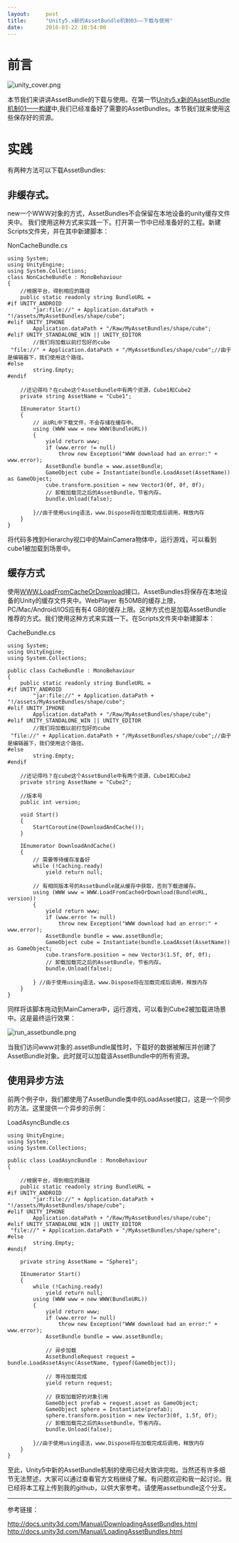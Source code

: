 ```yaml
---
layout:     post
title:      "Unity5.x新的AssetBundle机制03——下载与使用"
date:       2016-03-22 10:54:00
---
```


# 前言

![unity_cover.png](/assets/images/in-post/unity_cover.png)

本节我们来讲讲AssetBundle的下载与使用。在第一节[Unity5.x新的AssetBundle机制01——构建](http://www.jianshu.com/p/d5d0a70c5626)中,我们已经准备好了需要的AssetBundles。本节我们就来使用这些保存好的资源。

# 实践

有两种方法可以下载AssetBundles:

## 非缓存式。

new一个WWW对象的方式，AssetBundles不会保留在本地设备的unity缓存文件夹中。
我们使用这种方式来实践一下。打开第一节中已经准备好的工程。新建Scripts文件夹，并在其中新建脚本：

NonCacheBundle.cs

```
using System;
using UnityEngine;
using System.Collections;
class NonCacheBundle : MonoBehaviour
{
	//根据平台，得到相应的路径
	public static readonly string BundleURL =
#if UNITY_ANDROID
		"jar:file://" + Application.dataPath + "!/assets/MyAssetBundles/shape/cube";
#elif UNITY_IPHONE
		Application.dataPath + "/Raw/MyAssetBundles/shape/cube";
#elif UNITY_STANDALONE_WIN || UNITY_EDITOR
		//我们将加载以前打包好的cube
 "file://" + Application.dataPath + "/MyAssetBundles/shape/cube";//由于是编辑器下，我们使用这个路径。
#else
        string.Empty;
#endif

	//还记得吗？在cube这个AssetBundle中有两个资源，Cube1和Cube2
	private string AssetName = "Cube1";

	IEnumerator Start()
	{
		// 从URL中下载文件，不会存储在缓存中。
		using (WWW www = new WWW(BundleURL))
		{
			yield return www;
			if (www.error != null)
				throw new Exception("WWW download had an error:" + www.error);
			AssetBundle bundle = www.assetBundle;
			GameObject cube = Instantiate(bundle.LoadAsset(AssetName)) as GameObject;
			cube.transform.position = new Vector3(0f, 0f, 0f);
			// 卸载加载完之后的AssetBundle，节省内存。
			bundle.Unload(false);

		}//由于使用using语法，www.Dispose将在加载完成后调用，释放内存
	}
}
```

将代码多拽到Hierarchy视口中的MainCamera物体中，运行游戏，可以看到cube1被加载到场景中。

## 缓存方式

使用[WWW.LoadFromCacheOrDownload](http://docs.unity3d.com/ScriptReference/WWW.LoadFromCacheOrDownload.html)接口。AssetBundles将保存在本地设备的Unity的缓存文件夹中。WebPlayer 有50MB的缓存上限，PC/Mac/Android/IOS应有有4 GB的缓存上限。这种方式也是加载AssetBundle推荐的方式。我们使用这种方式来实践一下。在Scripts文件夹中新建脚本：

CacheBundle.cs

```
using System;
using UnityEngine;
using System.Collections;

public class CacheBundle : MonoBehaviour
{
	public static readonly string BundleURL =
#if UNITY_ANDROID
		"jar:file://" + Application.dataPath + "!/assets/MyAssetBundles/shape/cube";
#elif UNITY_IPHONE
		Application.dataPath + "/Raw/MyAssetBundles/shape/cube";
#elif UNITY_STANDALONE_WIN || UNITY_EDITOR
		//我们将加载以前打包好的cube
 "file://" + Application.dataPath + "/MyAssetBundles/shape/cube";//由于是编辑器下，我们使用这个路径。
#else
        string.Empty;
#endif

	//还记得吗？在cube这个AssetBundle中有两个资源，Cube1和Cube2
	private string AssetName = "Cube2";

	//版本号
	public int version;

	void Start()
	{
		StartCoroutine(DownloadAndCache());
	}

	IEnumerator DownloadAndCache()
	{
		// 需要等待缓存准备好
		while (!Caching.ready)
			yield return null;

		// 有相同版本号的AssetBundle就从缓存中获取，否则下载进缓存。
		using (WWW www = WWW.LoadFromCacheOrDownload(BundleURL, version))
		{
			yield return www;
			if (www.error != null)
				throw new Exception("WWW download had an error:" + www.error);
			AssetBundle bundle = www.assetBundle;
			GameObject cube = Instantiate(bundle.LoadAsset(AssetName)) as GameObject;
			cube.transform.position = new Vector3(1.5f, 0f, 0f);
			// 卸载加载完之后的AssetBundle，节省内存。
			bundle.Unload(false);

		} //由于使用using语法，www.Dispose将在加载完成后调用，释放内存
	}
}
```

同样将该脚本拖动到MainCamera中，运行游戏，可以看到Cube2被加载进场景中。这是最终运行效果：

![run_assetbundle.png](/assets/images/in-post/run_assetbundle.png)

当我们访问www对象的.assetBundle属性时，下载好的数据被解压并创建了AssetBundle对象。此时就可以加载该AssetBundle中的所有资源。

## 使用异步方法

前两个例子中，我们都使用了AssetBundle类中的LoadAsset接口，这是一个同步的方法。这里提供一个异步的示例：

LoadAsyncBundle.cs

```
using UnityEngine;
using System;
using System.Collections;

public class LoadAsyncBundle : MonoBehaviour
{

	//根据平台，得到相应的路径
	public static readonly string BundleURL =
#if UNITY_ANDROID
		"jar:file://" + Application.dataPath + "!/assets/MyAssetBundles/shape/cube";
#elif UNITY_IPHONE
		Application.dataPath + "/Raw/MyAssetBundles/shape/cube";
#elif UNITY_STANDALONE_WIN || UNITY_EDITOR
 "file://" + Application.dataPath + "/MyAssetBundles/shape/sphere";
#else
        string.Empty;
#endif

	private string AssetName = "Sphere1";

	IEnumerator Start()
	{
		while (!Caching.ready)
			yield return null;
		using (WWW www = new WWW(BundleURL))
		{
			yield return www;
			if (www.error != null)
				throw new Exception("WWW download had an error:" + www.error);
			AssetBundle bundle = www.assetBundle;

			// 异步加载
			AssetBundleRequest request = bundle.LoadAssetAsync(AssetName, typeof(GameObject));

			// 等待加载完成
			yield return request;

			// 获取加载好的对象引用
			GameObject prefab = request.asset as GameObject;
			GameObject sphere = Instantiate(prefab);
			sphere.transform.position = new Vector3(0f, 1.5f, 0f);
			// 卸载加载完之后的AssetBundle，节省内存。
			bundle.Unload(false);

		}//由于使用using语法，www.Dispose将在加载完成后调用，释放内存
	}
}
```

至此，Unity5中新的AssetBundle机制的使用已经大致讲完啦。当然还有许多细节无法赘述，大家可以通过查看官方文档继续了解。有问题欢迎和我一起讨论。我已经将本工程上传到我的github，以供大家参考。请使用assetbundle这个分支。

---
参考链接：

http://docs.unity3d.com/Manual/DownloadingAssetBundles.html
http://docs.unity3d.com/Manual/LoadingAssetBundles.html
